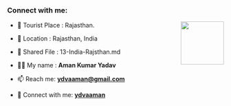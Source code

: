 ### Connect with me:

<img align="right" src="https://avatars3.githubusercontent.com/ydvaaman?size=100" width="100px;" alt=""/>

- 🌱 Tourist Place : Rajasthan.
- 👯 Location : Rajasthan, India
- 📄 Shared File : 13-India-Rajsthan.md

- 👨‍💻 My name : **Aman Kumar Yadav**
- 📫 Reach me: **ydvaaman@gmail.com**
- 🔭 Connect with me: **[ydvaaman](https://github.com/ydvaaman/)**

<!-- Connect with me: **[RajkumarSony](https://github.com/RajkumarSony/)** -->

